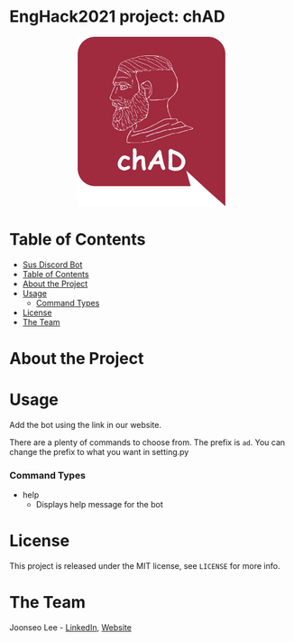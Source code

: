 # EngHack2021 project: chAD

<p align="center">
<img src="img/logo.png" alt="chAD logo" height=300>
</p>

# Table of Contents
- [Sus Discord Bot](#sus-discord-bhot)
- [Table of Contents](#table-of-contents)
- [About the Project](#about-the-project)
- [Usage](#usage)
  - [Command Types](#command-types)
- [License](#license)
- [The Team](#the-team)
# About the Project

# Usage
Add the bot using the link in our website. 

There are a plenty of commands to choose from. The prefix is `ad`. You can change the prefix to what you want in setting.py
### Command Types
- help
  - Displays help message for the bot

# License
This project is released under the MIT license, see `LICENSE` for more info.
# The Team
Joonseo Lee - [LinkedIn](https://www.linkedin.com/joonsauce), [Website](http://joonsauce.me)
